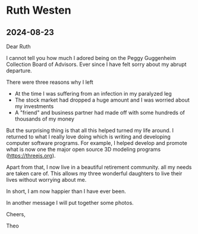 # Ruth Westen

## 2024-08-23

Dear Ruth

I cannot tell you how much I adored being on the Peggy Guggenheim Collection Board of Advisors. Ever since I have felt sorry about my abrupt departure.

There were three reasons why I left

* At the time I was suffering from an infection in my paralyzed leg
* The stock market had dropped a huge amount and I was worried about my investments
* A "friend" and business partner had made off with some hundreds of thousands of my money

But the surprising thing is that all this helped turned my life around. I returned to what I really love doing which is writing and developing computer software programs. For example, I helped develop and promote what is now one the major open source 3D modeling programs (https://threejs.org).

Apart from that, I now live in a beautiful retirement community. all my needs are taken care of. This allows my three wonderful daughters to live their lives without worrying about me.

In short, I am now happier than I have ever been.

In another message I will put together some photos.

Cheers,

Theo



